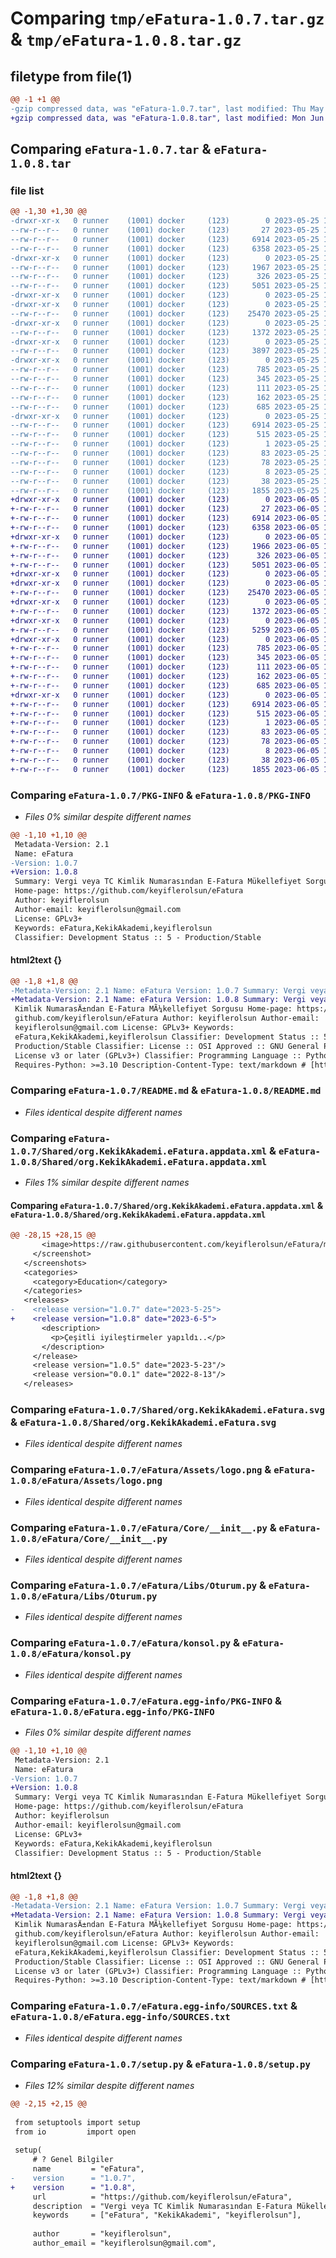 # Comparing `tmp/eFatura-1.0.7.tar.gz` & `tmp/eFatura-1.0.8.tar.gz`

## filetype from file(1)

```diff
@@ -1 +1 @@
-gzip compressed data, was "eFatura-1.0.7.tar", last modified: Thu May 25 13:26:55 2023, max compression
+gzip compressed data, was "eFatura-1.0.8.tar", last modified: Mon Jun  5 13:39:41 2023, max compression
```

## Comparing `eFatura-1.0.7.tar` & `eFatura-1.0.8.tar`

### file list

```diff
@@ -1,30 +1,30 @@
-drwxr-xr-x   0 runner    (1001) docker     (123)        0 2023-05-25 13:26:55.245590 eFatura-1.0.7/
--rw-r--r--   0 runner    (1001) docker     (123)       27 2023-05-25 13:26:27.000000 eFatura-1.0.7/MANIFEST.in
--rw-r--r--   0 runner    (1001) docker     (123)     6914 2023-05-25 13:26:55.245590 eFatura-1.0.7/PKG-INFO
--rw-r--r--   0 runner    (1001) docker     (123)     6358 2023-05-25 13:26:27.000000 eFatura-1.0.7/README.md
-drwxr-xr-x   0 runner    (1001) docker     (123)        0 2023-05-25 13:26:55.241590 eFatura-1.0.7/Shared/
--rw-r--r--   0 runner    (1001) docker     (123)     1967 2023-05-25 13:26:27.000000 eFatura-1.0.7/Shared/org.KekikAkademi.eFatura.appdata.xml
--rw-r--r--   0 runner    (1001) docker     (123)      326 2023-05-25 13:26:27.000000 eFatura-1.0.7/Shared/org.KekikAkademi.eFatura.desktop
--rw-r--r--   0 runner    (1001) docker     (123)     5051 2023-05-25 13:26:27.000000 eFatura-1.0.7/Shared/org.KekikAkademi.eFatura.svg
-drwxr-xr-x   0 runner    (1001) docker     (123)        0 2023-05-25 13:26:55.245590 eFatura-1.0.7/eFatura/
-drwxr-xr-x   0 runner    (1001) docker     (123)        0 2023-05-25 13:26:55.245590 eFatura-1.0.7/eFatura/Assets/
--rw-r--r--   0 runner    (1001) docker     (123)    25470 2023-05-25 13:26:27.000000 eFatura-1.0.7/eFatura/Assets/logo.png
-drwxr-xr-x   0 runner    (1001) docker     (123)        0 2023-05-25 13:26:55.245590 eFatura-1.0.7/eFatura/Core/
--rw-r--r--   0 runner    (1001) docker     (123)     1372 2023-05-25 13:26:27.000000 eFatura-1.0.7/eFatura/Core/__init__.py
-drwxr-xr-x   0 runner    (1001) docker     (123)        0 2023-05-25 13:26:55.245590 eFatura-1.0.7/eFatura/GUI/
--rw-r--r--   0 runner    (1001) docker     (123)     3897 2023-05-25 13:26:27.000000 eFatura-1.0.7/eFatura/GUI/__init__.py
-drwxr-xr-x   0 runner    (1001) docker     (123)        0 2023-05-25 13:26:55.245590 eFatura-1.0.7/eFatura/Libs/
--rw-r--r--   0 runner    (1001) docker     (123)      785 2023-05-25 13:26:27.000000 eFatura-1.0.7/eFatura/Libs/Oturum.py
--rw-r--r--   0 runner    (1001) docker     (123)      345 2023-05-25 13:26:27.000000 eFatura-1.0.7/eFatura/Libs/__init__.py
--rw-r--r--   0 runner    (1001) docker     (123)      111 2023-05-25 13:26:27.000000 eFatura-1.0.7/eFatura/__init__.py
--rw-r--r--   0 runner    (1001) docker     (123)      162 2023-05-25 13:26:27.000000 eFatura-1.0.7/eFatura/arayuz.py
--rw-r--r--   0 runner    (1001) docker     (123)      685 2023-05-25 13:26:27.000000 eFatura-1.0.7/eFatura/konsol.py
-drwxr-xr-x   0 runner    (1001) docker     (123)        0 2023-05-25 13:26:55.245590 eFatura-1.0.7/eFatura.egg-info/
--rw-r--r--   0 runner    (1001) docker     (123)     6914 2023-05-25 13:26:55.000000 eFatura-1.0.7/eFatura.egg-info/PKG-INFO
--rw-r--r--   0 runner    (1001) docker     (123)      515 2023-05-25 13:26:55.000000 eFatura-1.0.7/eFatura.egg-info/SOURCES.txt
--rw-r--r--   0 runner    (1001) docker     (123)        1 2023-05-25 13:26:55.000000 eFatura-1.0.7/eFatura.egg-info/dependency_links.txt
--rw-r--r--   0 runner    (1001) docker     (123)       83 2023-05-25 13:26:55.000000 eFatura-1.0.7/eFatura.egg-info/entry_points.txt
--rw-r--r--   0 runner    (1001) docker     (123)       78 2023-05-25 13:26:55.000000 eFatura-1.0.7/eFatura.egg-info/requires.txt
--rw-r--r--   0 runner    (1001) docker     (123)        8 2023-05-25 13:26:55.000000 eFatura-1.0.7/eFatura.egg-info/top_level.txt
--rw-r--r--   0 runner    (1001) docker     (123)       38 2023-05-25 13:26:55.245590 eFatura-1.0.7/setup.cfg
--rw-r--r--   0 runner    (1001) docker     (123)     1855 2023-05-25 13:26:27.000000 eFatura-1.0.7/setup.py
+drwxr-xr-x   0 runner    (1001) docker     (123)        0 2023-06-05 13:39:41.812302 eFatura-1.0.8/
+-rw-r--r--   0 runner    (1001) docker     (123)       27 2023-06-05 13:39:13.000000 eFatura-1.0.8/MANIFEST.in
+-rw-r--r--   0 runner    (1001) docker     (123)     6914 2023-06-05 13:39:41.812302 eFatura-1.0.8/PKG-INFO
+-rw-r--r--   0 runner    (1001) docker     (123)     6358 2023-06-05 13:39:13.000000 eFatura-1.0.8/README.md
+drwxr-xr-x   0 runner    (1001) docker     (123)        0 2023-06-05 13:39:41.812302 eFatura-1.0.8/Shared/
+-rw-r--r--   0 runner    (1001) docker     (123)     1966 2023-06-05 13:39:13.000000 eFatura-1.0.8/Shared/org.KekikAkademi.eFatura.appdata.xml
+-rw-r--r--   0 runner    (1001) docker     (123)      326 2023-06-05 13:39:13.000000 eFatura-1.0.8/Shared/org.KekikAkademi.eFatura.desktop
+-rw-r--r--   0 runner    (1001) docker     (123)     5051 2023-06-05 13:39:13.000000 eFatura-1.0.8/Shared/org.KekikAkademi.eFatura.svg
+drwxr-xr-x   0 runner    (1001) docker     (123)        0 2023-06-05 13:39:41.812302 eFatura-1.0.8/eFatura/
+drwxr-xr-x   0 runner    (1001) docker     (123)        0 2023-06-05 13:39:41.812302 eFatura-1.0.8/eFatura/Assets/
+-rw-r--r--   0 runner    (1001) docker     (123)    25470 2023-06-05 13:39:13.000000 eFatura-1.0.8/eFatura/Assets/logo.png
+drwxr-xr-x   0 runner    (1001) docker     (123)        0 2023-06-05 13:39:41.812302 eFatura-1.0.8/eFatura/Core/
+-rw-r--r--   0 runner    (1001) docker     (123)     1372 2023-06-05 13:39:13.000000 eFatura-1.0.8/eFatura/Core/__init__.py
+drwxr-xr-x   0 runner    (1001) docker     (123)        0 2023-06-05 13:39:41.812302 eFatura-1.0.8/eFatura/GUI/
+-rw-r--r--   0 runner    (1001) docker     (123)     5259 2023-06-05 13:39:13.000000 eFatura-1.0.8/eFatura/GUI/__init__.py
+drwxr-xr-x   0 runner    (1001) docker     (123)        0 2023-06-05 13:39:41.812302 eFatura-1.0.8/eFatura/Libs/
+-rw-r--r--   0 runner    (1001) docker     (123)      785 2023-06-05 13:39:13.000000 eFatura-1.0.8/eFatura/Libs/Oturum.py
+-rw-r--r--   0 runner    (1001) docker     (123)      345 2023-06-05 13:39:13.000000 eFatura-1.0.8/eFatura/Libs/__init__.py
+-rw-r--r--   0 runner    (1001) docker     (123)      111 2023-06-05 13:39:13.000000 eFatura-1.0.8/eFatura/__init__.py
+-rw-r--r--   0 runner    (1001) docker     (123)      162 2023-06-05 13:39:13.000000 eFatura-1.0.8/eFatura/arayuz.py
+-rw-r--r--   0 runner    (1001) docker     (123)      685 2023-06-05 13:39:13.000000 eFatura-1.0.8/eFatura/konsol.py
+drwxr-xr-x   0 runner    (1001) docker     (123)        0 2023-06-05 13:39:41.812302 eFatura-1.0.8/eFatura.egg-info/
+-rw-r--r--   0 runner    (1001) docker     (123)     6914 2023-06-05 13:39:41.000000 eFatura-1.0.8/eFatura.egg-info/PKG-INFO
+-rw-r--r--   0 runner    (1001) docker     (123)      515 2023-06-05 13:39:41.000000 eFatura-1.0.8/eFatura.egg-info/SOURCES.txt
+-rw-r--r--   0 runner    (1001) docker     (123)        1 2023-06-05 13:39:41.000000 eFatura-1.0.8/eFatura.egg-info/dependency_links.txt
+-rw-r--r--   0 runner    (1001) docker     (123)       83 2023-06-05 13:39:41.000000 eFatura-1.0.8/eFatura.egg-info/entry_points.txt
+-rw-r--r--   0 runner    (1001) docker     (123)       78 2023-06-05 13:39:41.000000 eFatura-1.0.8/eFatura.egg-info/requires.txt
+-rw-r--r--   0 runner    (1001) docker     (123)        8 2023-06-05 13:39:41.000000 eFatura-1.0.8/eFatura.egg-info/top_level.txt
+-rw-r--r--   0 runner    (1001) docker     (123)       38 2023-06-05 13:39:41.812302 eFatura-1.0.8/setup.cfg
+-rw-r--r--   0 runner    (1001) docker     (123)     1855 2023-06-05 13:39:13.000000 eFatura-1.0.8/setup.py
```

### Comparing `eFatura-1.0.7/PKG-INFO` & `eFatura-1.0.8/PKG-INFO`

 * *Files 0% similar despite different names*

```diff
@@ -1,10 +1,10 @@
 Metadata-Version: 2.1
 Name: eFatura
-Version: 1.0.7
+Version: 1.0.8
 Summary: Vergi veya TC Kimlik Numarasından E-Fatura Mükellefiyet Sorgusu
 Home-page: https://github.com/keyiflerolsun/eFatura
 Author: keyiflerolsun
 Author-email: keyiflerolsun@gmail.com
 License: GPLv3+
 Keywords: eFatura,KekikAkademi,keyiflerolsun
 Classifier: Development Status :: 5 - Production/Stable
```

#### html2text {}

```diff
@@ -1,8 +1,8 @@
-Metadata-Version: 2.1 Name: eFatura Version: 1.0.7 Summary: Vergi veya TC
+Metadata-Version: 2.1 Name: eFatura Version: 1.0.8 Summary: Vergi veya TC
 Kimlik NumarasÄ±ndan E-Fatura MÃ¼kellefiyet Sorgusu Home-page: https://
 github.com/keyiflerolsun/eFatura Author: keyiflerolsun Author-email:
 keyiflerolsun@gmail.com License: GPLv3+ Keywords:
 eFatura,KekikAkademi,keyiflerolsun Classifier: Development Status :: 5 -
 Production/Stable Classifier: License :: OSI Approved :: GNU General Public
 License v3 or later (GPLv3+) Classifier: Programming Language :: Python :: 3
 Requires-Python: >=3.10 Description-Content-Type: text/markdown # [https://
```

### Comparing `eFatura-1.0.7/README.md` & `eFatura-1.0.8/README.md`

 * *Files identical despite different names*

### Comparing `eFatura-1.0.7/Shared/org.KekikAkademi.eFatura.appdata.xml` & `eFatura-1.0.8/Shared/org.KekikAkademi.eFatura.appdata.xml`

 * *Files 1% similar despite different names*

#### Comparing `eFatura-1.0.7/Shared/org.KekikAkademi.eFatura.appdata.xml` & `eFatura-1.0.8/Shared/org.KekikAkademi.eFatura.appdata.xml`

```diff
@@ -28,15 +28,15 @@
       <image>https://raw.githubusercontent.com/keyiflerolsun/eFatura/main/.github/icons/SS.png</image>
     </screenshot>
   </screenshots>
   <categories>
     <category>Education</category>
   </categories>
   <releases>
-    <release version="1.0.7" date="2023-5-25">
+    <release version="1.0.8" date="2023-6-5">
       <description>
         <p>Çeşitli iyileştirmeler yapıldı..</p>
       </description>
     </release>
     <release version="1.0.5" date="2023-5-23"/>
     <release version="0.0.1" date="2022-8-13"/>
   </releases>
```

### Comparing `eFatura-1.0.7/Shared/org.KekikAkademi.eFatura.svg` & `eFatura-1.0.8/Shared/org.KekikAkademi.eFatura.svg`

 * *Files identical despite different names*

### Comparing `eFatura-1.0.7/eFatura/Assets/logo.png` & `eFatura-1.0.8/eFatura/Assets/logo.png`

 * *Files identical despite different names*

### Comparing `eFatura-1.0.7/eFatura/Core/__init__.py` & `eFatura-1.0.8/eFatura/Core/__init__.py`

 * *Files identical despite different names*

### Comparing `eFatura-1.0.7/eFatura/Libs/Oturum.py` & `eFatura-1.0.8/eFatura/Libs/Oturum.py`

 * *Files identical despite different names*

### Comparing `eFatura-1.0.7/eFatura/konsol.py` & `eFatura-1.0.8/eFatura/konsol.py`

 * *Files identical despite different names*

### Comparing `eFatura-1.0.7/eFatura.egg-info/PKG-INFO` & `eFatura-1.0.8/eFatura.egg-info/PKG-INFO`

 * *Files 0% similar despite different names*

```diff
@@ -1,10 +1,10 @@
 Metadata-Version: 2.1
 Name: eFatura
-Version: 1.0.7
+Version: 1.0.8
 Summary: Vergi veya TC Kimlik Numarasından E-Fatura Mükellefiyet Sorgusu
 Home-page: https://github.com/keyiflerolsun/eFatura
 Author: keyiflerolsun
 Author-email: keyiflerolsun@gmail.com
 License: GPLv3+
 Keywords: eFatura,KekikAkademi,keyiflerolsun
 Classifier: Development Status :: 5 - Production/Stable
```

#### html2text {}

```diff
@@ -1,8 +1,8 @@
-Metadata-Version: 2.1 Name: eFatura Version: 1.0.7 Summary: Vergi veya TC
+Metadata-Version: 2.1 Name: eFatura Version: 1.0.8 Summary: Vergi veya TC
 Kimlik NumarasÄ±ndan E-Fatura MÃ¼kellefiyet Sorgusu Home-page: https://
 github.com/keyiflerolsun/eFatura Author: keyiflerolsun Author-email:
 keyiflerolsun@gmail.com License: GPLv3+ Keywords:
 eFatura,KekikAkademi,keyiflerolsun Classifier: Development Status :: 5 -
 Production/Stable Classifier: License :: OSI Approved :: GNU General Public
 License v3 or later (GPLv3+) Classifier: Programming Language :: Python :: 3
 Requires-Python: >=3.10 Description-Content-Type: text/markdown # [https://
```

### Comparing `eFatura-1.0.7/eFatura.egg-info/SOURCES.txt` & `eFatura-1.0.8/eFatura.egg-info/SOURCES.txt`

 * *Files identical despite different names*

### Comparing `eFatura-1.0.7/setup.py` & `eFatura-1.0.8/setup.py`

 * *Files 12% similar despite different names*

```diff
@@ -2,15 +2,15 @@
 
 from setuptools import setup
 from io         import open
 
 setup(
     # ? Genel Bilgiler
     name         = "eFatura",
-    version      = "1.0.7",
+    version      = "1.0.8",
     url          = "https://github.com/keyiflerolsun/eFatura",
     description  = "Vergi veya TC Kimlik Numarasından E-Fatura Mükellefiyet Sorgusu",
     keywords     = ["eFatura", "KekikAkademi", "keyiflerolsun"],
 
     author       = "keyiflerolsun",
     author_email = "keyiflerolsun@gmail.com",
```

